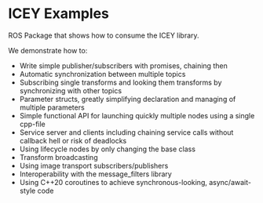 # ICEY Examples

ROS Package that shows how to consume the ICEY library. 

We demonstrate how to: 

- Write simple publisher/subscribers with promises, chaining then
- Automatic synchronization between multiple topics 
- Subscribing single transforms and looking them transforms by synchronizing with other topics 
- Parameter structs, greatly simplifying declaration and managing of multiple parameters
- Simple functional API for launching quickly multiple nodes using a single cpp-file 
- Service server and clients including chaining service calls without callback hell or risk of deadlocks
- Using lifecycle nodes by only changing the base class
- Transform broadcasting
- Using image transport subscribers/publishers
- Interoperability with the message_filters library
- Using C++20 coroutines to achieve synchronous-looking, async/await-style code 
